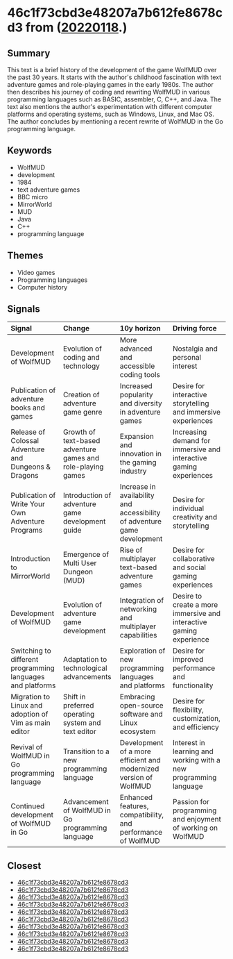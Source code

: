 # 46c1f73cbd3e48207a7b612fe8678cd3 from ([20220118](https://kghosh.substack.com/p/20220118).)

## Summary

This text is a brief history of the development of the game WolfMUD over the past 30 years. It starts with the author's childhood fascination with text adventure games and role-playing games in the early 1980s. The author then describes his journey of coding and rewriting WolfMUD in various programming languages such as BASIC, assembler, C, C++, and Java. The text also mentions the author's experimentation with different computer platforms and operating systems, such as Windows, Linux, and Mac OS. The author concludes by mentioning a recent rewrite of WolfMUD in the Go programming language.

## Keywords

* WolfMUD
* development
* 1984
* text adventure games
* BBC micro
* MirrorWorld
* MUD
* Java
* C++
* programming language

## Themes

* Video games
* Programming languages
* Computer history

## Signals

| Signal                                                     | Change                                                      | 10y horizon                                                              | Driving force                                                       |
|:-----------------------------------------------------------|:------------------------------------------------------------|:-------------------------------------------------------------------------|:--------------------------------------------------------------------|
| Development of WolfMUD                                     | Evolution of coding and technology                          | More advanced and accessible coding tools                                | Nostalgia and personal interest                                     |
| Publication of adventure books and games                   | Creation of adventure game genre                            | Increased popularity and diversity in adventure games                    | Desire for interactive storytelling and immersive experiences       |
| Release of Colossal Adventure and Dungeons & Dragons       | Growth of text-based adventure games and role-playing games | Expansion and innovation in the gaming industry                          | Increasing demand for immersive and interactive gaming experiences  |
| Publication of Write Your Own Adventure Programs           | Introduction of adventure game development guide            | Increase in availability and accessibility of adventure game development | Desire for individual creativity and storytelling                   |
| Introduction to MirrorWorld                                | Emergence of Multi User Dungeon (MUD)                       | Rise of multiplayer text-based adventure games                           | Desire for collaborative and social gaming experiences              |
| Development of WolfMUD                                     | Evolution of adventure game development                     | Integration of networking and multiplayer capabilities                   | Desire to create a more immersive and interactive gaming experience |
| Switching to different programming languages and platforms | Adaptation to technological advancements                    | Exploration of new programming languages and platforms                   | Desire for improved performance and functionality                   |
| Migration to Linux and adoption of Vim as main editor      | Shift in preferred operating system and text editor         | Embracing open-source software and Linux ecosystem                       | Desire for flexibility, customization, and efficiency               |
| Revival of WolfMUD in Go programming language              | Transition to a new programming language                    | Development of a more efficient and modernized version of WolfMUD        | Interest in learning and working with a new programming language    |
| Continued development of WolfMUD in Go                     | Advancement of WolfMUD in Go programming language           | Enhanced features, compatibility, and performance of WolfMUD             | Passion for programming and enjoyment of working on WolfMUD         |

## Closest

* [46c1f73cbd3e48207a7b612fe8678cd3](46c1f73cbd3e48207a7b612fe8678cd3)
* [46c1f73cbd3e48207a7b612fe8678cd3](46c1f73cbd3e48207a7b612fe8678cd3)
* [46c1f73cbd3e48207a7b612fe8678cd3](46c1f73cbd3e48207a7b612fe8678cd3)
* [46c1f73cbd3e48207a7b612fe8678cd3](46c1f73cbd3e48207a7b612fe8678cd3)
* [46c1f73cbd3e48207a7b612fe8678cd3](46c1f73cbd3e48207a7b612fe8678cd3)
* [46c1f73cbd3e48207a7b612fe8678cd3](46c1f73cbd3e48207a7b612fe8678cd3)
* [46c1f73cbd3e48207a7b612fe8678cd3](46c1f73cbd3e48207a7b612fe8678cd3)
* [46c1f73cbd3e48207a7b612fe8678cd3](46c1f73cbd3e48207a7b612fe8678cd3)
* [46c1f73cbd3e48207a7b612fe8678cd3](46c1f73cbd3e48207a7b612fe8678cd3)
* [46c1f73cbd3e48207a7b612fe8678cd3](46c1f73cbd3e48207a7b612fe8678cd3)